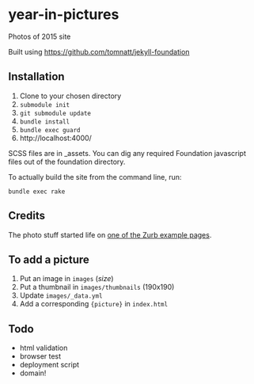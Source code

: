 year-in-pictures
=========

Photos of 2015 site

Built using https://github.com/tomnatt/jekyll-foundation

Installation
------------

1. Clone to your chosen directory
1. `submodule init`
1. `git submodule update`
1. `bundle install`
1. `bundle exec guard`
1. http://localhost:4000/

SCSS files are in _assets. You can dig any required Foundation javascript files out of the foundation directory.

To actually build the site from the command line, run:

```
bundle exec rake
```
## Credits

The photo stuff started life on [one of the Zurb example pages](http://zurb.com/playground/css3-polaroids).

## To add a picture

1. Put an image in `images` (_size_)
1. Put a thumbnail in `images/thumbnails` (190x190)
1. Update `images/_data.yml`
1. Add a corresponding `{picture}` in `index.html`

## Todo

* html validation
* browser test
* deployment script
* domain!
